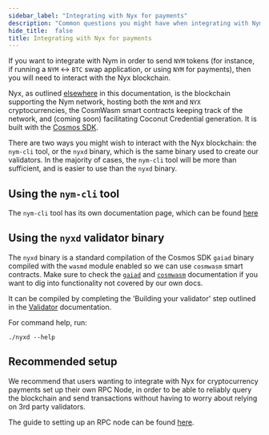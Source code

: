 ```yaml
---
sidebar_label: "Integrating with Nyx for payments"
description: "Common questions you might have when integrating with Nym"
hide_title:  false
title: Integrating with Nyx for payments 
---
```


If you want to integrate with Nym in order to send `NYM` tokens (for instance, if running a `NYM` <-> `BTC` swap application, or using `NYM` for payments), then you will need to interact with the Nyx blockchain. 

Nyx, as outlined [elsewhere](/docs/stable/architecture/network-overview) in this documentation, is the blockchain supporting the Nym network, hosting both the `NYM` and `NYX` cryptocurrencies, the CosmWasm smart contracts keeping track of the network, and (coming soon) facilitating Coconut Credential generation. It is built with the [Cosmos SDK](https://tendermint.com/sdk/).

There are two ways you might wish to interact with the Nyx blockchain: the `nym-cli` tool, or the `nyxd` binary, which is the same binary used to create our validators. In the majority of cases, the `nym-cli` tool will be more than sufficient, and is easier to use than the `nyxd` binary. 

## Using the `nym-cli` tool

The `nym-cli` tool has its own documentation page, which can be found [here](/docs/stable/nym-cli)

## Using the `nyxd` validator binary
The `nyxd` binary is a standard compilation of the Cosmos SDK `gaiad` binary compiled with the `wasmd` module enabled so we can use `cosmwasm` smart contracts. Make sure to check the [`gaiad`](https://hub.cosmos.network/main/hub-overview/overview.html) and [`cosmwasm`](https://docs.cosmwasm.com/docs/1.0/) documentation if you want to dig into functionality not covered by our own docs. 

It can be compiled by completing the 'Building your validator' step outlined in the [Validator](/docs/stable/run-nodes/nodes/validators) documentation. 

For command help, run: 

```
./nyxd --help
```

## Recommended setup 

We recommend that users wanting to integrate with Nyx for cryptocurrency payments set up their own RPC Node, in order to be able to reliably query the blockchain and send transactions without having to worry about relying on 3rd party validators. 

The guide to setting up an RPC node can be found [here](/docs/stable/run-nodes/nodes/rpc-node). 

